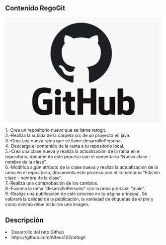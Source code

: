 ## Contenido RegoGit

![Imagen del proyecto](imagen.jpg)


1.-Crea un repositorio nuevo que se llame retogit.<br>
2.-Realiza la subida de la carpeta src de un proyecto en java.<br>
3.-Crea una nueva rama que se llame desarrolloPersona.<br>
4.-Descarga el contenido de la rama a tu repositorio local.<br>
5.-Crea una clase nueva y realiza la actualización de la rama en el repositorio, documenta este proceso con el comentario “Nueva clase – nombre de la clase”.<br>
6.-Modifica algún atributo de la clase nueva y realiza la actualización de la rama en el repositorio, documenta este proceso con el comentario “Edición clase – nombre de la clase”.<br>
7.-Realiza una comprobación de los cambios.<br>
8.-Fusiona la rama “desarrolloPersona” con la rama principal “main”.<br>
9.-Realiza una publicación de este proceso en tu página principal. Se valorará la calidad de la publicación, la variedad de etiquetas de  el pre y como mínimo debe incluirse una imagen.<br>

## Descripción

<li>Desarrollo del reto Github<br>
<li>https://github.com/Aifeus123/retogit<br>
